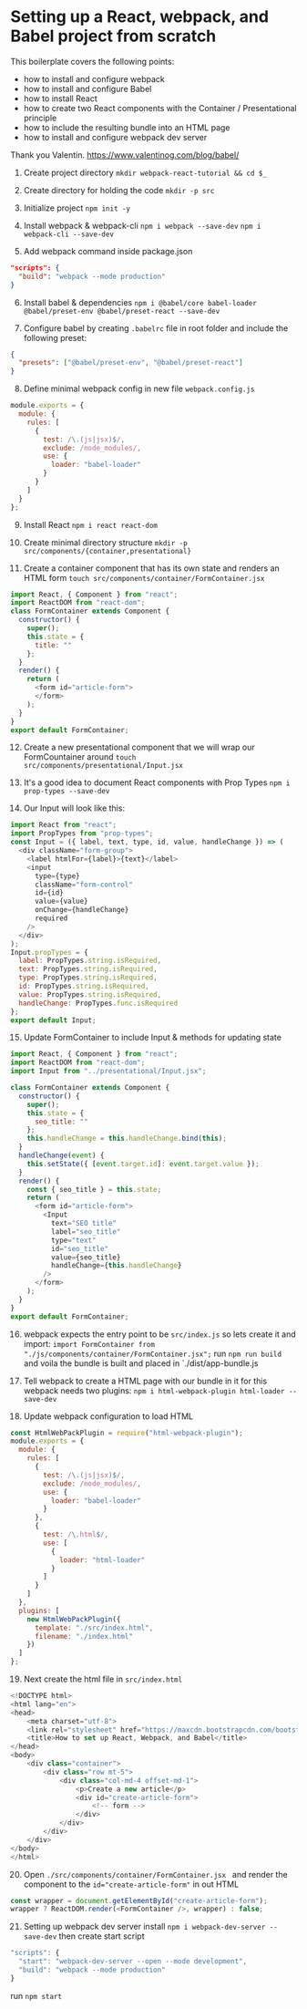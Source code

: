 # Setting up a React, webpack, and Babel project from scratch
This boilerplate covers the following points: 
- how to install and configure webpack
- how to install and configure Babel
- how to install React
- how to create two React components with the Container / Presentational principle
- how to include the resulting bundle into an HTML page
- how to install and configure webpack dev server

Thank you Valentin. https://www.valentinog.com/blog/babel/


1. Create project directory
`mkdir webpack-react-tutorial && cd $_`

2. Create directory for holding the code
`mkdir -p src`

3. Initialize project
`npm init -y`

4. Install webpack & webpack-cli
`npm i webpack --save-dev`
`npm i webpack-cli --save-dev`

5. Add webpack command inside package.json
```json
"scripts": {
  "build": "webpack --mode production"
}
```

6. Install babel & dependencies
`npm i @babel/core babel-loader @babel/preset-env @babel/preset-react --save-dev`

7. Configure babel by creating `.babelrc` file in root folder and include the following preset:
```json 
{
  "presets": ["@babel/preset-env", "@babel/preset-react"]
}
```

8. Define minimal webpack config in new file `webpack.config.js`
```javascript
module.exports = {
  module: {
    rules: [
      {
        test: /\.(js|jsx)$/,
        exclude: /node_modules/,
        use: {
          loader: "babel-loader"
        }
      }
    ]
  }
};
```

9. Install React
`npm i react react-dom`

10. Create minimal directory structure
`mkdir -p src/components/{container,presentational}`

11. Create a container component that has its own state and renders an HTML form
`touch src/components/container/FormContainer.jsx`
```javascript
import React, { Component } from "react";
import ReactDOM from "react-dom";
class FormContainer extends Component {
  constructor() {
    super();
    this.state = {
      title: ""
    };
  }
  render() {
    return (
      <form id="article-form">
      </form>
    );
  }
}
export default FormContainer;
```

12. Create a new presentational component that we will wrap our FormCountainer around
`touch src/components/presentational/Input.jsx`

13. It's a good idea to document React components with Prop Types
`npm i prop-types --save-dev`

14. Our Input will look like this:
```javascript
import React from "react";
import PropTypes from "prop-types";
const Input = ({ label, text, type, id, value, handleChange }) => (
  <div className="form-group">
    <label htmlFor={label}>{text}</label>
    <input
      type={type}
      className="form-control"
      id={id}
      value={value}
      onChange={handleChange}
      required
    />
  </div>
);
Input.propTypes = {
  label: PropTypes.string.isRequired,
  text: PropTypes.string.isRequired,
  type: PropTypes.string.isRequired,
  id: PropTypes.string.isRequired,
  value: PropTypes.string.isRequired,
  handleChange: PropTypes.func.isRequired
};
export default Input;
```

15. Update FormContainer to include Input & methods for updating state
```javascript
import React, { Component } from "react";
import ReactDOM from "react-dom";
import Input from "../presentational/Input.jsx";

class FormContainer extends Component {
  constructor() {
    super();
    this.state = {
      seo_title: ""
    };
    this.handleChange = this.handleChange.bind(this);
  }
  handleChange(event) {
    this.setState({ [event.target.id]: event.target.value });
  }
  render() {
    const { seo_title } = this.state;
    return (
      <form id="article-form">
        <Input
          text="SEO title"
          label="seo_title"
          type="text"
          id="seo_title"
          value={seo_title}
          handleChange={this.handleChange}
        />
      </form>
    );
  }
}
export default FormContainer;
```

16. webpack expects the entry point to be `src/index.js` so lets create it and import:
`import FormContainer from "./js/components/container/FormContainer.jsx";`
run `npm run build` and voila the bundle is built and placed in `./dist/app-bundle.js

17. Tell webpack to create a HTML page with our bundle in it
for this webpack needs two plugins:
`npm i html-webpack-plugin html-loader --save-dev`

18. Update webpack configuration to load HTML
```javascript
const HtmlWebPackPlugin = require("html-webpack-plugin");
module.exports = {
  module: {
    rules: [
      {
        test: /\.(js|jsx)$/,
        exclude: /node_modules/,
        use: {
          loader: "babel-loader"
        }
      },
      {
        test: /\.html$/,
        use: [
          {
            loader: "html-loader"
          }
        ]
      }
    ]
  },
  plugins: [
    new HtmlWebPackPlugin({
      template: "./src/index.html",
      filename: "./index.html"
    })
  ]
};
```

19. Next create the html file in `src/index.html`
```javascript
<!DOCTYPE html>
<html lang="en">
<head>
    <meta charset="utf-8">
    <link rel="stylesheet" href="https://maxcdn.bootstrapcdn.com/bootstrap/4.0.0-beta.2/css/bootstrap.min.css" >
    <title>How to set up React, Webpack, and Babel</title>
</head>
<body>
    <div class="container">
        <div class="row mt-5">
            <div class="col-md-4 offset-md-1">
                <p>Create a new article</p>
                <div id="create-article-form">
                    <!-- form -->
                </div>
            </div>
        </div>
    </div>
</body>
</html>
```

20. Open `./src/components/container/FormContainer.jsx ` and render the component to the `id="create-article-form"` in out HTML
```javascript
const wrapper = document.getElementById("create-article-form");
wrapper ? ReactDOM.render(<FormContainer />, wrapper) : false;
```

21. Setting up webpack dev server
install `npm i webpack-dev-server --save-dev`
then create start script
```javascript
"scripts": {
  "start": "webpack-dev-server --open --mode development",
  "build": "webpack --mode production"
}
```
run `npm start`